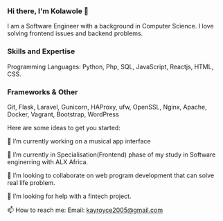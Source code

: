 ### Hi there, I'm Kolawole 👋

I am a Software Engineer with a background in Computer Science. I love solving frontend issues and backend problems.

### Skills and Expertise
Programming Languages: Python, Php, SQL, JavaScript, Reactjs, HTML, CSS.

### Frameworks & Other 
Git, Flask, Laravel, Gunicorn, HAProxy, ufw, OpenSSL, Nginx, Apache, Docker, Vagrant, Bootstrap, WordPress

Here are some ideas to get you started:

 🔭 I’m currently working on a musical app interface
 
 🌱 I’m currently in Specialisation(Frontend) phase of my study in Software enginerring with ALX Africa.
 
 👯 I’m looking to collaborate on web program development that can solve real life problem.
 
 🤔 I’m looking for help with a fintech project.

 📫 How to reach me:
  Email:  kayroyce2005@gmail.com
 

